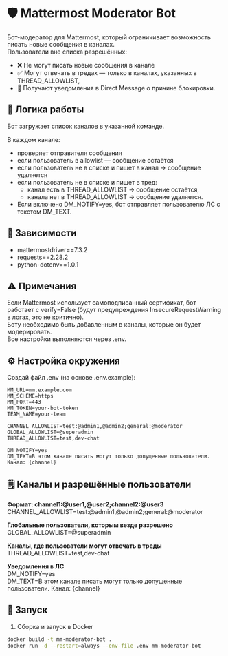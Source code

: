 # 🛡️ Mattermost Moderator Bot

Бот-модератор для Mattermost, который ограничивает возможность писать новые сообщения в каналах.  
Пользователи вне списка разрешённых:

- ❌ Не могут писать новые сообщения в канале
- ✅ Могут отвечать в тредах — только в каналах, указанных в THREAD_ALLOWLIST,
- 📩 Получают уведомления в Direct Message о причине блокировки.

## 📜 Логика работы

Бот загружает список каналов в указанной команде.  

В каждом канале:
- проверяет отправителя сообщения
- если пользователь в allowlist — сообщение остаётся
- если пользователь не в списке и пишет в канал → сообщение удаляется
- если пользователь не в списке и пишет в тред:
    - канал есть в THREAD_ALLOWLIST → сообщение остаётся,
    - канала нет в THREAD_ALLOWLIST → сообщение удаляется.
- Если включено DM_NOTIFY=yes, бот отправляет пользователю ЛС с текстом DM_TEXT.

## 🔧 Зависимости
- mattermostdriver==7.3.2
- requests==2.28.2
- python-dotenv==1.0.1

## ⚠️ Примечания

Если Mattermost использует самоподписанный сертификат, бот работает с verify=False (будут предупреждения InsecureRequestWarning в логах, это не критично).  
Боту необходимо быть добавленным в каналы, которые он будет модерировать.  
Все настройки выполняются через .env.

## ⚙️ Настройка окружения

Создай файл .env (на основе .env.example):
```
MM_URL=mm.example.com
MM_SCHEME=https
MM_PORT=443
MM_TOKEN=your-bot-token
TEAM_NAME=your-team

CHANNEL_ALLOWLIST=test:@admin1,@admin2;general:@moderator
GLOBAL_ALLOWLIST=@superadmin
THREAD_ALLOWLIST=test,dev-chat

DM_NOTIFY=yes
DM_TEXT=В этом канале писать могут только допущенные пользователи. Канал: {channel}
```

## 🗒️ Каналы и разрешённые пользователи

**Формат: channel1:@user1,@user2;channel2:@user3**  
CHANNEL_ALLOWLIST=test:@admin1,@admin2;general:@moderator

**Глобальные пользователи, которым везде разрешено**  
GLOBAL_ALLOWLIST=@superadmin

**Каналы, где пользователи могут отвечать в треды**  
THREAD_ALLOWLIST=test,dev-chat

**Уведомления в ЛС**  
DM_NOTIFY=yes  
DM_TEXT=В этом канале писать могут только допущенные пользователи. Канал: {channel}  

## 🚀 Запуск
1. Сборка и запуск в Docker
```bash
docker build -t mm-moderator-bot .
docker run -d --restart=always --env-file .env mm-moderator-bot
```